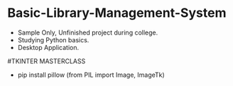 # Basic-Library-Management-System
- Sample Only, Unfinished project during college.
- Studying Python basics.
- Desktop Application.

#TKINTER MASTERCLASS
- pip install pillow (from PIL import Image, ImageTk)
